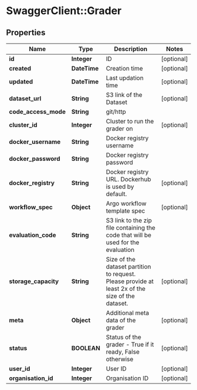 # SwaggerClient::Grader

## Properties
Name | Type | Description | Notes
------------ | ------------- | ------------- | -------------
**id** | **Integer** | ID | [optional] 
**created** | **DateTime** | Creation time | [optional] 
**updated** | **DateTime** | Last updation time | [optional] 
**dataset_url** | **String** | S3 link of the Dataset | [optional] 
**code_access_mode** | **String** | git/http | 
**cluster_id** | **Integer** | Cluster to run the grader on | [optional] 
**docker_username** | **String** | Docker registry username | 
**docker_password** | **String** | Docker registry password | 
**docker_registry** | **String** | Docker registry URL. Dockerhub is used by default. | [optional] 
**workflow_spec** | **Object** | Argo workflow template spec | [optional] 
**evaluation_code** | **String** | S3 link to the zip file containing the code that will be used for the evaluation | 
**storage_capacity** | **String** | Size of the dataset partition to request. Please provide at least 2x of the size of the dataset. | [optional] 
**meta** | **Object** | Additional meta data of the grader | [optional] 
**status** | **BOOLEAN** | Status of the grader - True if it ready, False otherwise | [optional] 
**user_id** | **Integer** | User ID | [optional] 
**organisation_id** | **Integer** | Organisation ID | [optional] 


